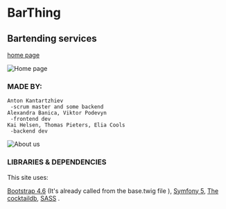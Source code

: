 # BarThing
## Bartending services 
[home page](https://github.com/AntonKantardzhiev/BarThing/tree/main/templates/home)

![Home page](public/images/Screenshots/main.png)

### MADE BY:
    Anton Kantartzhiev
     -scrum master and some backend
    Alexandra Banica, Viktor Podevyn
     -frontend dev
    Kai Helsen, Thomas Pieters, Elia Cools
     -backend dev   
![About us](public/images/Screenshots/about_us.png)




### LIBRARIES & DEPENDENCIES

This site uses:

[Bootstrap 4.6](https://getbootstrap.com/) (It's already called from the base.twig file ), 
[Symfony 5](https://symfony.com/download),
[The cocktaildb](https://www.thecocktaildb.com/api.php), 
[SASS](https://sass-lang.com/) .


